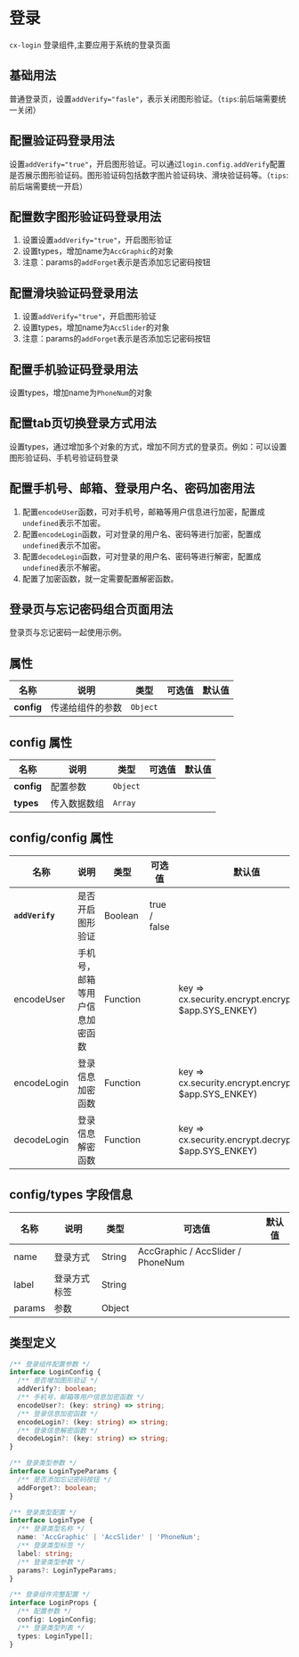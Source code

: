 # 登录

`cx-login` 登录组件,主要应用于系统的登录页面

## 基础用法

普通登录页，设置`addVerify="fasle"`，表示关闭图形验证。（`tips`:前后端需要统一关闭）

## 配置验证码登录用法

设置`addVerify="true"`，开启图形验证。可以通过`login.config.addVerify`配置是否展示图形验证码。图形验证码包括数字图片验证码块、滑块验证码等。（`tips`:前后端需要统一开启）

## 配置数字图形验证码登录用法

1. 设置设置`addVerify="true"`，开启图形验证
2. 设置types，增加name为`AccGraphic`的对象
3. 注意：params的`addForget`表示是否添加忘记密码按钮

## 配置滑块验证码登录用法

1. 设置`addVerify="true"`，开启图形验证
2. 设置types，增加name为`AccSlider`的对象
3. 注意：params的`addForget`表示是否添加忘记密码按钮

## 配置手机验证码登录用法

设置types，增加name为`PhoneNum`的对象

## 配置tab页切换登录方式用法

设置types，通过增加多个对象的方式，增加不同方式的登录页。例如：可以设置图形验证码、手机号验证码登录

## 配置手机号、邮箱、登录用户名、密码加密用法

1. 配置`encodeUser`函数，可对手机号，邮箱等用户信息进行加密，配置成`undefined`表示不加密。
2. 配置`encodeLogin`函数，可对登录的用户名、密码等进行加密，配置成`undefined`表示不加密。
3. 配置`decodeLogin`函数，可对登录的用户名、密码等进行解密，配置成`undefined`表示不解密。
4. 配置了加密函数，就一定需要配置解密函数。

## 登录页与忘记密码组合页面用法

登录页与忘记密码一起使用示例。

## 属性

| 名称 | 说明 | 类型 | 可选值 | 默认值 |
| ---- | ---- | --- | ----- | ----- |
| **config** | 传递给组件的参数 | `Object` |||

## config 属性

| 名称 | 说明 | 类型 | 可选值 | 默认值 |
| ---- | ---- | --- | ----- | ----- |
| **config** | 配置参数 | `Object` |||
| **types** | 传入数据数组 | `Array` |||

## config/config 属性

| 名称 | 说明 | 类型 | 可选值 | 默认值 |
| ---- | ---- | --- | ----- | ----- |
| **`addVerify`** | 是否开启图形验证 | Boolean | true / false ||
| encodeUser | 手机号，邮箱等用户信息加密函数 | Function || key => cx.security.encrypt.encrypt(key, $app.SYS_ENKEY) |
| encodeLogin | 登录信息加密函数 | Function || key => cx.security.encrypt.encrypt(key, $app.SYS_ENKEY) |
| decodeLogin | 登录信息解密函数 | Function || key => cx.security.encrypt.decrypt(key, $app.SYS_ENKEY) |

## config/types 字段信息

| 名称 | 说明 | 类型 | 可选值 | 默认值 |
| ---- | ---- | --- | ----- | ----- |
| name | 登录方式 | String | AccGraphic / AccSlider / PhoneNum ||
| label | 登录方式标签 | String |||
| params | 参数 | Object |||

## 类型定义

```ts
/** 登录组件配置参数 */
interface LoginConfig {
  /** 是否增加图形验证 */
  addVerify?: boolean;
  /** 手机号，邮箱等用户信息加密函数 */
  encodeUser?: (key: string) => string;
  /** 登录信息加密函数 */
  encodeLogin?: (key: string) => string;
  /** 登录信息解密函数 */
  decodeLogin?: (key: string) => string;
}

/** 登录类型参数 */
interface LoginTypeParams {
  /** 是否添加忘记密码按钮 */
  addForget?: boolean;
}

/** 登录类型配置 */
interface LoginType {
  /** 登录类型名称 */
  name: 'AccGraphic' | 'AccSlider' | 'PhoneNum';
  /** 登录类型标签 */
  label: string;
  /** 登录类型参数 */
  params?: LoginTypeParams;
}

/** 登录组件完整配置 */
interface LoginProps {
  /** 配置参数 */
  config: LoginConfig;
  /** 登录类型列表 */
  types: LoginType[];
} 
```